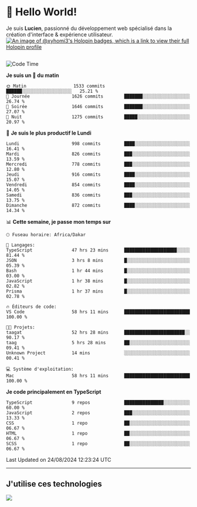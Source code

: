 # 👋 Hello World!

Je suis **Lucien**, passionné du développement web spécialisé dans la création d'interface & expérience utilisateur.
[![An image of @xyhomi3's Holopin badges, which is a link to view their full Holopin profile](https://holopin.me/xyhomi3)](https://holopin.io/@xyhomi3)

##

<!--START_SECTION:waka-->
![Code Time](http://img.shields.io/badge/Code%20Time-1%2C867%20hrs%2055%20mins-blue)

**Je suis un 🐤 du matin** 

```text
🌞 Matin                  1533 commits        ██████░░░░░░░░░░░░░░░░░░░   25.21 % 
🌆 Journée                1626 commits        ███████░░░░░░░░░░░░░░░░░░   26.74 % 
🌃 Soirée                 1646 commits        ███████░░░░░░░░░░░░░░░░░░   27.07 % 
🌙 Nuit                   1275 commits        █████░░░░░░░░░░░░░░░░░░░░   20.97 % 
```
📅 **Je suis le plus productif le Lundi** 

```text
Lundi                    998 commits         ████░░░░░░░░░░░░░░░░░░░░░   16.41 % 
Mardi                    826 commits         ███░░░░░░░░░░░░░░░░░░░░░░   13.59 % 
Mercredi                 778 commits         ███░░░░░░░░░░░░░░░░░░░░░░   12.80 % 
Jeudi                    916 commits         ████░░░░░░░░░░░░░░░░░░░░░   15.07 % 
Vendredi                 854 commits         ████░░░░░░░░░░░░░░░░░░░░░   14.05 % 
Samedi                   836 commits         ███░░░░░░░░░░░░░░░░░░░░░░   13.75 % 
Dimanche                 872 commits         ████░░░░░░░░░░░░░░░░░░░░░   14.34 % 
```


📊 **Cette semaine, je passe mon temps sur** 

```text
🕑︎ Fuseau horaire: Africa/Dakar

💬 Langages: 
TypeScript               47 hrs 23 mins      ████████████████████░░░░░   81.44 % 
JSON                     3 hrs 8 mins        █░░░░░░░░░░░░░░░░░░░░░░░░   05.39 % 
Bash                     1 hr 44 mins        █░░░░░░░░░░░░░░░░░░░░░░░░   03.00 % 
JavaScript               1 hr 38 mins        █░░░░░░░░░░░░░░░░░░░░░░░░   02.82 % 
Prisma                   1 hr 37 mins        █░░░░░░░░░░░░░░░░░░░░░░░░   02.78 % 

🔥 Éditeurs de code: 
VS Code                  58 hrs 11 mins      █████████████████████████   100.00 % 

🐱‍💻 Projets: 
taagat                   52 hrs 28 mins      ███████████████████████░░   90.17 % 
taag                     5 hrs 28 mins       ██░░░░░░░░░░░░░░░░░░░░░░░   09.41 % 
Unknown Project          14 mins             ░░░░░░░░░░░░░░░░░░░░░░░░░   00.41 % 

💻 Système d'exploitation: 
Mac                      58 hrs 11 mins      █████████████████████████   100.00 % 
```

**Je code principalement en TypeScript** 

```text
TypeScript               9 repos             ███████████████░░░░░░░░░░   60.00 % 
JavaScript               2 repos             ███░░░░░░░░░░░░░░░░░░░░░░   13.33 % 
CSS                      1 repo              ██░░░░░░░░░░░░░░░░░░░░░░░   06.67 % 
HTML                     1 repo              ██░░░░░░░░░░░░░░░░░░░░░░░   06.67 % 
SCSS                     1 repo              ██░░░░░░░░░░░░░░░░░░░░░░░   06.67 % 
```




 Last Updated on 24/08/2024 12:23:24 UTC
<!--END_SECTION:waka-->
---

## J'utilise ces technologies

<p align="left">
  <a href="https://skillicons.dev">
    <img src="https://skillicons.dev/icons?i=ts,js,md,scss,tailwind,react,docker,express,astro,vite,nextjs,vercel,figma,ableton" />
  </a>
</p>


